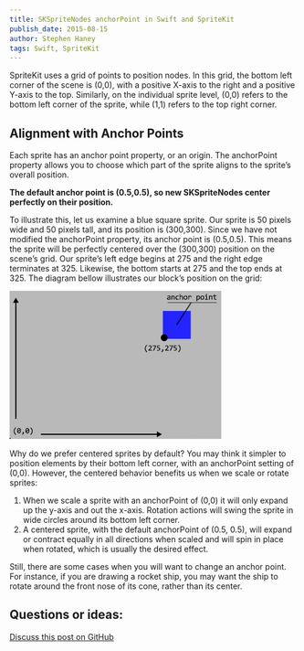 ```yaml
---
title: SKSpriteNodes anchorPoint in Swift and SpriteKit
publish_date: 2015-08-15
author: Stephen Haney
tags: Swift, SpriteKit
---
```


SpriteKit uses a grid of points to position nodes. In this grid, the bottom left corner of the scene is (0,0), with a positive X-axis to the right and a positive Y-axis to the top. Similarly, on the individual sprite level, (0,0) refers to the bottom left corner of the sprite, while (1,1) refers to the top right corner.

## Alignment with Anchor Points

Each sprite has an anchor point property, or an origin. The anchorPoint property allows you to choose which part of the sprite aligns to the sprite’s overall position.

**The default anchor point is (0.5,0.5), so new SKSpriteNodes center perfectly on their position.**

To illustrate this, let us examine a blue square sprite. Our sprite is 50 pixels wide and 50 pixels tall, and its position is (300,300). Since we have not modified the anchorPoint property, its anchor point is (0.5,0.5). This means the sprite will be perfectly centered over the (300,300) position on the scene’s grid. Our sprite’s left edge begins at 275 and the right edge terminates at 325. Likewise, the bottom starts at 275 and the top ends at 325. The diagram bellow illustrates our block’s position on the grid:

<img src="anchor-point-illustration.png" width="371" height="259" alt="Illustrating how the anchorPoint property changes the position of a node in SpriteKit" />

Why do we prefer centered sprites by default? You may think it simpler to position elements by their bottom left corner, with an anchorPoint setting of (0,0). However, the centered behavior benefits us when we scale or rotate sprites:

1. When we scale a sprite with an anchorPoint of (0,0) it will only expand up the y-axis and out the x-axis. Rotation actions will swing the sprite in wide circles around its bottom left corner.</li>
2. A centered sprite, with the default anchorPoint of (0.5, 0.5), will expand or contract equally in all directions when scaled and will spin in place when rotated, which is usually the desired effect.</li>

Still, there are some cases when you will want to change an anchor point. For instance, if you are drawing a rocket ship, you may want the ship to rotate around the front nose of its cone, rather than its center.

## Questions or ideas:

<a href="https://github.com/StephenHaney/stephenhaney/issues/2">Discuss this post on GitHub</a>
